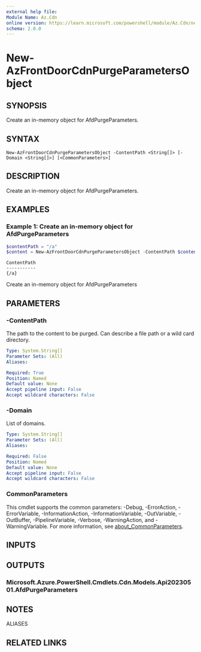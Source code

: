 ```yaml
---
external help file:
Module Name: Az.Cdn
online version: https://learn.microsoft.com/powershell/module/Az.Cdn/new-AzFrontDoorCdnPurgeParametersObject
schema: 2.0.0
---
```


# New-AzFrontDoorCdnPurgeParametersObject

## SYNOPSIS
Create an in-memory object for AfdPurgeParameters.

## SYNTAX

```
New-AzFrontDoorCdnPurgeParametersObject -ContentPath <String[]> [-Domain <String[]>] [<CommonParameters>]
```

## DESCRIPTION
Create an in-memory object for AfdPurgeParameters.

## EXAMPLES

### Example 1: Create an in-memory object for AfdPurgeParameters
```powershell
$contentPath = "/a"
$content = New-AzFrontDoorCdnPurgeParametersObject -ContentPath $contentPath
```

```output
ContentPath
-----------
{/a}
```

Create an in-memory object for AfdPurgeParameters

## PARAMETERS

### -ContentPath
The path to the content to be purged.
Can describe a file path or a wild card directory.

```yaml
Type: System.String[]
Parameter Sets: (All)
Aliases:

Required: True
Position: Named
Default value: None
Accept pipeline input: False
Accept wildcard characters: False
```

### -Domain
List of domains.

```yaml
Type: System.String[]
Parameter Sets: (All)
Aliases:

Required: False
Position: Named
Default value: None
Accept pipeline input: False
Accept wildcard characters: False
```

### CommonParameters
This cmdlet supports the common parameters: -Debug, -ErrorAction, -ErrorVariable, -InformationAction, -InformationVariable, -OutVariable, -OutBuffer, -PipelineVariable, -Verbose, -WarningAction, and -WarningVariable. For more information, see [about_CommonParameters](http://go.microsoft.com/fwlink/?LinkID=113216).

## INPUTS

## OUTPUTS

### Microsoft.Azure.PowerShell.Cmdlets.Cdn.Models.Api20230501.AfdPurgeParameters

## NOTES

ALIASES

## RELATED LINKS

